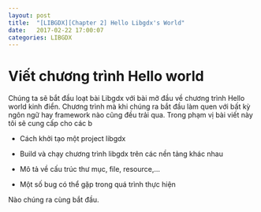 ```yaml
---
layout: post
title:  "[LIBGDX][Chapter 2] Hello Libgdx's World"
date:   2017-02-22 17:00:07
categories: LIBGDX
---
```

# Viết chương trình Hello world
Chúng ta sẽ bắt đầu loạt bài Libgdx với bài mở đầu về chương trình Hello world kinh điển. Chương trình mà khi chúng ra bắt đầu làm quen với bất kỳ ngôn ngữ hay framework nào cũng đều trải qua. Trong phạm vị bài viết này tôi sẽ cung cấp cho các b

* Cách khởi tạo một project libgdx

* Build và chạy chương trình libgdx trên các nền tảng khác nhau 

* Mô tả về cấu trúc thư mục, file, resource,...

* Một số bug có thể gặp trong quá trình thực hiện

Nào chúng ra cùng bắt đầu.

## 
